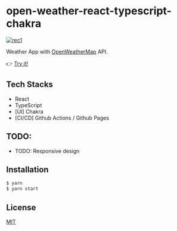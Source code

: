 # open-weather-react-typescript-chakra

<a href="https://snamiki1212.github.io/open-weather-react-typescript-chakra/">![rec1](https://user-images.githubusercontent.com/26793088/110871805-e6d55780-8283-11eb-953e-4507493bb4b6.gif)</a>

Weather App with [OpenWeatherMap](https://openweathermap.org/) API.

👉 <a href="https://snamiki1212.github.io/open-weather-react-typescript-chakra/">Try it!</a>

## Tech Stacks

- React
- TypeScript
- [UI] Chakra
- [CI/CD] Github Actions / Github Pages

## TODO:

- TODO: Responsive design

## Installation

```zsh
$ yarn
$ yarn start
```

## License

[MIT](https://github.com/snamiki1212/open-weather-react-typescript-chakra/blob/main/LICENSE)

